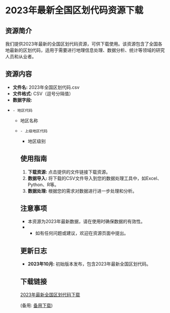  # 2023年最新全国区划代码资源下载

 ## 资源简介

 我们提供2023年最新的全国区划代码资源，可供下载使用。该资源包含了全国各地最新的区划代码，适用于需要进行地理信息处理、数据分析、统计等领域的研究人员和从业者。

 ## 资源内容

 - **文件名:** 2023年全国区划代码.csv
 - **文件格式:** CSV（逗号分隔值）
 - **数据字段:**
 -     - 地区代码
     - 地区名称
     -     - 上级地区代码
         - 地区级别

         ## 使用指南

         1. **下载资源:** 点击提供的文件链接下载资源。
         2. **数据导入:** 将下载的CSV文件导入到您的数据处理工具中，如Excel、Python、R等。
         3. **数据处理:** 根据您的需求对数据进行进一步处理和分析。

         ## 注意事项

         - 本资源为2023年最新数据，请在使用时确保数据的有效性。
         - - 如有任何问题或建议，欢迎在资源页面中提出。

         ## 更新日志

         - **2023年10月:** 初始版本发布，包含2023年最新全国区划代码。

         ## 下载链接
         [2023年最新全国区划代码下载](https://pan.quark.cn/s/8c7c744a2147) 

         (备用: [备用下载](https://pan.baidu.com/s/1Pq0Pvab2tjRHUjhOKjOQBw?pwd=1234))
